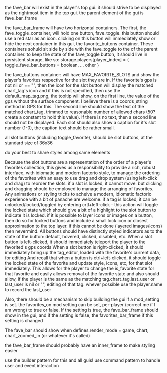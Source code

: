 the fave_bar will exist in the player's top gui. it should strive to be displayed as the rightmost item in the top gui. the parent element of the gui is fave_bar_frame

the fave_bar_frame will have two horizontal containers. The first, the fave_toggle_container, will hold one button, fave_toggle. this button should use a red star as an icon. clicking on this button will immediately show or hide the next container in this gui, the favorite_buttons container. These containers sohuld sit side by side with the fave_toggle to the of the parent container. to keep the state of the fave_toggle button, it should live in persistent storage, like so:
storage.players[player_index] = {
  toggle_fave_bar_buttons = boolean,
  ... other
}

the fave_buttons container: will have MAX_FAVORITE_SLOTS and show the player's favorites respective for the slot they are in. If the favorite's gps is not nil or == "", then the icon for the slot button will display the matched chart_tag's icon and if this is not specified, then use the default_map_tag.png, the tooltip will show, on the first line, the value of the gps without the surface component. I believe there is a coords_string method in GPS for this. The second line should show the text of the matched chart_tag, trimmed to reasonable number of allowed chars (50? create a constant to hold this value). If there is no text, then a second line should not be displayed. Each slot should also show a caption for it's slot number (1-0), the caption text should be rather small.

all slot buttons (including toggle_favorite), should be slot buttons, at the standard size of 36x36

do your best to share styles among same elements

Because the slot buttons are a representation of the order of a player's favorites collection, this gives us a responsibility to provide a rich, robust interface, with idiomatic and modern factorio style, to manage the ordering of the favorites with an easy to use drag and drop system (using left-click and drag) to reorder the slots. if a slot is locked, it cannot move. but clicking and dragging should be employed to manage the arranging of favorites. Any animations or styling tricks to acheive a modern, idiomatic factorio experience with a bit of panache are welcome. if a tag is locked, it can be unlocked/locked/toggled by entering crtl+left-click - this action will toggle the locked state which should give a bit of a highlight to the slot button to indicate it is locked. if it is possible to layer icons or images on a button, then do so for locked buttons and include a small lock icon or closest approximation to the top layer. if this cannot be done (layered images/icons) then nevermind. All buttons should have distinctly styled indicators as to the state of the button: default, hovered,  clicked, disabled, etc. 
When a slot button is left-clicked, it should immediately teleport the player to the favorited's gps coords
When a slot button is right-clicked, it should immediately bring up the tag_editor, loaded with the favorite's current data, for editing
And recall that when a button is ctrl+left-clicked, it should toggle the locked state of the favorite and update style, icons, etc, for that slot immediately.  This allows for the player to change the is_favorite state for that favorite and easily allows removal of the favorite state and also should allow, if the player is the same as the matching tag.chart_tag.last_user or last_user is nil or "", editing of that tag. whever possible use the player.name to record the last_user

Also, there should be a mechanism to skip building the gui if a mod_setting is set. the favorites_on mod setting can be set, per-player (correct me if I am wrong) to true or false. If the setting is true, the fave_bar_frame should show in the gui, and if the setting is false, the favorites_bar_frame if this setting is changed

The fave_bar should show when defines.render_mode  = game, chart, chart_zoomed_in (or whatever it's called)

the fave_bar_frame should probably have an inner_frame to make styling easier

use the builder pattern for this and all guis! use command pattern to handle user and event interaction
